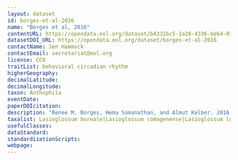 ```yaml
---
layout: dataset
id: borges-et-al-2016
name: "Borges et al, 2016"
contentURL: https://opendata.eol.org/dataset/b4331bc5-1a28-4336-be64-030c4a1f2e18/resource/60241d9c-8edf-42f4-9204-03dd94b54ed8/download/archive.zip
datasetDOI_URL: https://opendata.eol.org/dataset/borges-et-al-2016
contactName: Jen Hammock
contactEmail: secretariat@eol.org
license: CC0
traitList: behavioral circadian rhythm
higherGeography:
decimalLatitude:
decimalLongitude:
taxon: Anthophila
eventDate:
paperDOIcitation: 
description: "Renee M. Borges, Hema Somanathan, and Almut Kelber. 2016. Patterns and Processes in Nocturnal and Crepuscular Pollination Services. The Quarterly Review of Biology 2016 91:4, 389-418"
taxalist: Lasioglossum boreale|Lasioglossum comagenense|Lasioglossum lusorium|Lasioglossum oenotherae|Lasioglossum quebecense|Lasioglossum texanum|Lasioglossum truncatum|Megalopta|Xylocopa tranquebarica
usefulClasses:
dataStandard:
standardizationScripts:
webpage:
---
```


